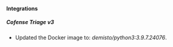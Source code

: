#### Integrations
##### Cofense Triage v3
- Updated the Docker image to: *demisto/python3:3.9.7.24076*.
